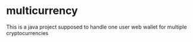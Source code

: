 # multicurrency
This is a java project supposed to handle one user web wallet for multiple cryptocurrencies
